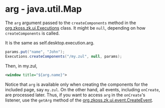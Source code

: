 # arg - java.util.Map

The `arg` argument passed to the `createComponents` method in the
[org.zkoss.zk.ui.Executions](https://www.zkoss.org/javadoc/latest/zk/org/zkoss/zk/ui/Executions.html) class. It might be `null`,
depending on how `createComponents` is called.

It is the same as self.desktop.execution.arg.

```java
params.put("name", "John");
Executions.createComponents("/my.zul", null, params);
```

Then, in my.zul,

```xml
<window title="${arg.name}">
```

Notice that `arg` is available only when creating the components for the
included page, say `my.zul`. On the other hand, all events, including
`onCreate`, are processed later. Thus, if you want to access `arg` in
the `onCreate`'s listener, use the `getArg` method of the
[org.zkoss.zk.ui.event.CreateEvent](https://www.zkoss.org/javadoc/latest/zk/org/zkoss/zk/ui/event/CreateEvent.html).


